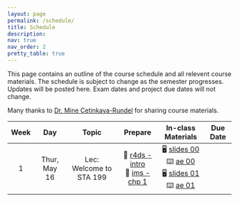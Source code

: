 ```yaml
---
layout: page
permalink: /schedule/
title: Schedule
description: 
nav: true
nav_order: 2
pretty_table: true
---
```


This page contains an outline of the course schedule and all relevent course materials. The schedule is subject to change as the semester progresses. Updates will be posted here. Exam dates and project due dates will not change. 


Many thanks to [Dr. Mine &#199;etinkaya-Rundel](https://mine-cr.com/) for sharing course materials.


| Week      | Day | Topic | Prepare | In-class Materials | Due Date | 
| :-------: | :-------:  | :-------:  | :-------:  | :-------:  | :-------:  |
| 1 | Thur, May 16 | Lec: Welcome to STA 199   | 📗 [r4ds - intro](https://r4ds.hadley.nz/intro.html) <br/> 📘 [ims - chp 1](https://openintro-ims2.netlify.app/01-data-hello) | 🖥️ [slides 00](/slides/00-welcome-199.html)<br/>⌨️ [ae 00](/ae/ae-00-unvotes.html)<br/>🖥️ [slides 01](/slides/01-meet-the-toolkit.html)<br/>⌨️ [ae 01](/ae/ae-01-meet-the-penguins.html) |  |
